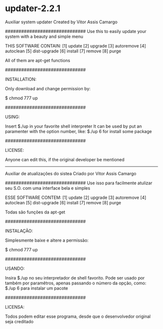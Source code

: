 # updater-2.2.1
Auxiliar system updater
Created by Vitor Assis Camargo

##############################
Use this to easily update your system with a beauty and simple menu

THIS SOFTWARE CONTAIN: 
 [1] update
 [2] upgrade
 [3] autoremove
 [4] autoclean
 [5] dist-upgrade
 [6] install
 [7] remove
 [8] purge
 
All of them are apt-get functions

##############################

INSTALLATION:

Only download and change permission by:
  
  $ chmod 777 up
  
##############################

USING:

Insert $./up in your favorite shell interpreter
It can be used by put an paramenter with 
the option number, like: $./up 6 for install some package


##############################

LICENSE:

Anyone can edit this, if the original developer be mentioned

----------------------------------------------------------

Auxiliar de atualizações do sistea
Criado por Vitor Assis Camargo

##############################
Use isso para facilmente atulizar seu S.O. com uma interface bela e simples

ESSE SOFTWARE CONTEM: 
 [1] update
 [2] upgrade
 [3] autoremove
 [4] autoclean
 [5] dist-upgrade
 [6] install
 [7] remove
 [8] purge
 
Todas são funções da apt-get

##############################

INSTALAÇÃO:

Simplesmente baixe e altere a permissão:
  
  $ chmod 777 up
  
##############################

USANDO:

Insira $./up no seu interpretador de shell favorito.
Pode ser usado por também por paramêtros, apenas passando
o número da opção, como: $./up 6 para instalar um pacote

##############################

LICENSA:

Todos podem editar esse programa, desde que o desenvolvedor original seja creditado
